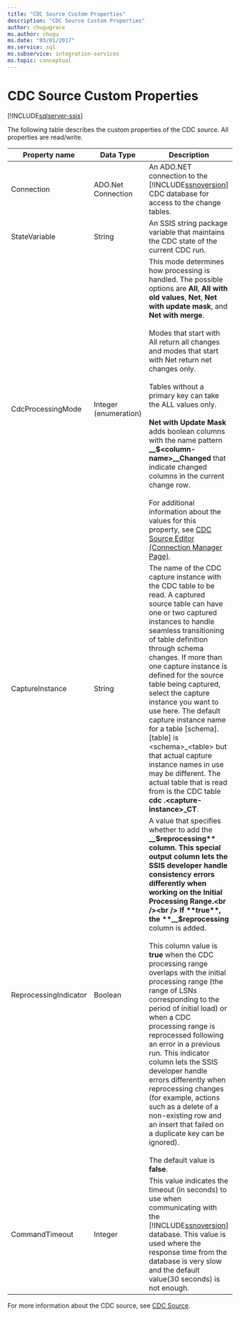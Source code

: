 ```yaml
---
title: "CDC Source Custom Properties"
description: "CDC Source Custom Properties"
author: chugugrace
ms.author: chugu
ms.date: "03/01/2017"
ms.service: sql
ms.subservice: integration-services
ms.topic: conceptual
---
```

# CDC Source Custom Properties

[!INCLUDE[sqlserver-ssis](../../includes/applies-to-version/sqlserver-ssis.md)]


  The following table describes the custom properties of the CDC source. All properties are read/write.  
  
|Property name|Data Type|Description|  
|-------------------|---------------|-----------------|  
|Connection|ADO.Net Connection|An ADO.NET connection to the [!INCLUDE[ssnoversion](../../includes/ssnoversion-md.md)] CDC database for access to the change tables.|  
|StateVariable|String|An SSIS string package variable that maintains the CDC state of the current CDC run.|  
|CdcProcessingMode|Integer (enumeration)|This mode determines how processing is handled. The possible options are **All**, **All with old values**, **Net**, **Net with update mask**, and **Net with merge**.<br /><br /> Modes that start with All return all changes and modes that start with Net return net changes only.<br /><br /> Tables without a primary key can take the ALL values only.<br /><br /> **Net with Update Mask** adds boolean columns with the name pattern **__$\<column-name>\__Changed** that indicate changed columns in the current change row.<br /><br /> For additional information about the values for this property, see [CDC Source Editor &#40;Connection Manager Page&#41;](./cdc-source.md).|  
|CaptureInstance|String|The name of the CDC capture instance with the CDC table to be read. A captured source table can have one or two captured instances to handle seamless transitioning of table definition through schema changes. If more than one capture instance is defined for the source table being captured, select the capture instance you want to use here. The default capture instance name for a table [schema].[table] is \<schema>_\<table> but that actual capture instance names in use may be different. The actual table that is read from is the CDC table **cdc .\<capture-instance>_CT**.|  
|ReprocessingIndicator|Boolean|A value that specifies whether to add the **__$reprocessing** column. This special output column lets the SSIS developer handle consistency errors differently when working on the Initial Processing Range.<br /><br /> If **true**, the  **__$reprocessing** column is added.<br /><br /> This column value is **true** when the CDC processing range overlaps with the initial processing range (the range of LSNs corresponding to the period of initial load) or when a CDC processing range is reprocessed following an error in a previous run. This indicator column lets the SSIS developer handle errors differently when reprocessing changes (for example, actions such as a delete of a non-existing row and an insert that failed on a duplicate key can be ignored).<br /><br /> The default value is **false**.|  
|CommandTimeout|Integer|This value indicates the timeout (in seconds) to use when communicating with the [!INCLUDE[ssnoversion](../../includes/ssnoversion-md.md)] database. This value is used where the response time from the database is very slow and the default value(30 seconds) is not enough.|  
  
 For more information about the CDC source, see [CDC Source](../../integration-services/data-flow/cdc-source.md).  
  
